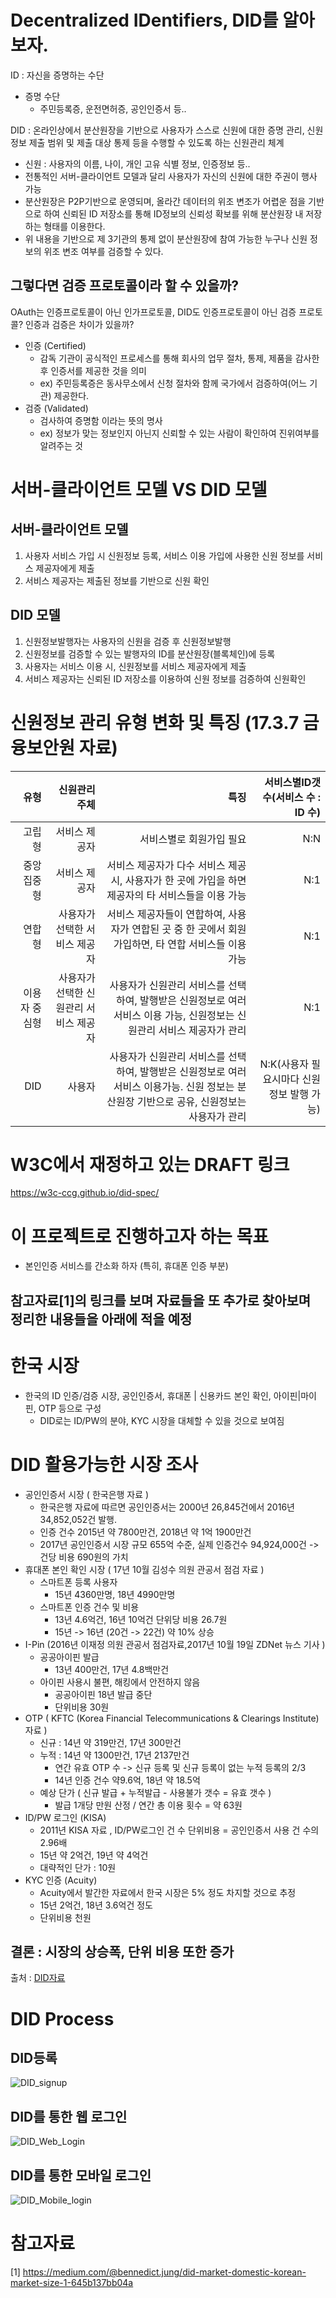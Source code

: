 # Decentralized IDentifiers, DID를 알아보자.
ID : 자신을 증명하는 수단
- 증명 수단
    - 주민등록증, 운전면허증, 공인인증서 등..

DID : 온라인상에서 분산원장을 기반으로 사용자가 스스로 신원에 대한 증명 관리, 신원 정보 제출 범위 및 제출 대상 통제 등을 수행할 수 있도록 하는 신원관리 체계
- 신원 : 사용자의 이름, 나이, 개인 고유 식별 정보, 인증정보 등..
- 전통적인 서버-클라이언트 모델과 달리 사용자가 자신의 신원에 대한 주권이 행사 가능
- 분산원장은 P2P기반으로 운영되며, 올라간 데이터의 위조 변조가 어렵운 점을 기반으로 하여 신뢰된 ID 저장소를 통해 ID정보의 신뢰성 확보를 위해 분산원장 내 저장하는 형태를 이용한다.
- 위 내용을 기반으로 제 3기관의 통제 없이 분산원장에 참여 가능한 누구나 신원 정보의 위조 변조 여부를 검증할 수 있다.

## 그렇다면 검증 프로토콜이라 할 수 있을까?
OAuth는 인증프로토콜이 아닌 인가프로토콜, DID도 인증프로토콜이 아닌 검증 프로토콜? 인증과 검증은 차이가 있을까?
- 인증 (Certified)
    - 감독 기관이 공식적인 프로세스를 통해 회사의 업무 절차, 통제, 제품을 감사한 후 인증서를 제공한 것을 의미
    - ex) 주민등록증은 동사무소에서 신청 절차와 함께 국가에서 검증하여(어느 기관) 제공한다.
- 검증 (Validated)
    - 검사하여 증명함 이라는 뜻의 명사
    - ex) 정보가 맞는 정보인지 아닌지 신뢰할 수 있는 사람이 확인하여 진위여부를 알려주는 것

# 서버-클라이언트 모델 VS DID 모델
## 서버-클라이언트 모델
1. 사용자 서비스 가입 시 신원정보 등록, 서비스 이용 가입에 사용한 신원 정보를 서비스 제공자에게 제출
2. 서비스 제공자는 제출된 정보를 기반으로 신원 확인
## DID 모델
1. 신원정보발행자는 사용자의 신원을 검증 후 신원정보발행
2. 신원정보를 검증할 수 있는 발행자의 ID를 분산원장(블록체인)에 등록
3. 사용자는 서비스 이용 시, 신원정보를 서비스 제공자에게 제출
4. 서비스 제공자는 신뢰된 ID 저장소를 이용하여 신원 정보를 검증하여 신원확인

# 신원정보 관리 유형 변화 및 특징 (17.3.7 금융보안원 자료)
|유형|신원관리 주체|특징|서비스별ID갯수(서비스 수 : ID 수)|
|---:|---:|---:|---:|
|고립형|서비스 제공자|서비스별로 회원가입 필요|N:N|
|중앙 집중형|서비스 제공자|서비스 제공자가 다수 서비스 제공 시, 사용자가 한 곳에 가입을 하면 제공자의 타 서비스들을 이용 가능|N:1|
|연합형|사용자가 선택한 서비스 제공자|서비스 제공자들이 연합하여, 사용자가 연합된 곳 중 한 곳에서 회원가입하면, 타 연합 서비스들 이용 가능|N:1|
|이용자 중심형|사용자가 선택한 신원관리 서비스 제공자|사용자가 신원관리 서비스를 선택하여, 발행받은 신원정보로 여러 서비스 이용 가능, 신원정보는 신원관리 서비스 제공자가 관리|N:1|
|DID|사용자|사용자가 신원관리 서비스를 선택하여, 발행받은 신원정보로 여러 서비스 이용가능. 신원 정보는 분산원장 기반으로 공유, 신원정보는 사용자가 관리|N:K(사용자 필요시마다 신원 정보 발행 가능)|

# W3C에서 재정하고 있는 DRAFT 링크
https://w3c-ccg.github.io/did-spec/

# 이 프로젝트로 진행하고자 하는 목표
- 본인인증 서비스를 간소화 하자 (특히, 휴대폰 인증 부분)
## 참고자료[1]의 링크를 보며 자료들을 또 추가로 찾아보며 정리한 내용들을 아래에 적을 예정

# 한국 시장
- 한국의 ID 인증/검증 시장, 공인인증서, 휴대폰 | 신용카드 본인 확인, 아이핀|마이핀, OTP 등으로 구성
    - DID로는 ID/PW의 분야, KYC 시장을 대체할 수 있을 것으로 보여짐

# DID 활용가능한 시장 조사
- 공인인증서 시장 ( 한국은행 자료 )
    - 한국은행 자료에 따르면 공인인증서는 2000년 26,845건에서 2016년 34,852,052건 발행.
    - 인증 건수 2015년 약 7800만건, 2018년 약 1억 1900만건
    - 2017년 공인인증서 시장 규모 655억 수준, 실제 인증건수 94,924,000건 -> 건당 비용 690원의 가치
- 휴대폰 본인 확인 시장 ( 17년 10월 김성수 의원 관공서 점검 자료 )
    - 스마트폰 등록 사용자
        - 15년 4360만명, 18년 4990만명
    - 스마트폰 인증 건수 및 비용
        - 13년 4.6억건, 16년 10억건 단위당 비용 26.7원
        - 15년 -> 16년 (20건 -> 22건) 약 10% 상승
- I-Pin (2016년 이재정 의원 관공서 점검자료,2017년 10월 19일 ZDNet 뉴스 기사 )
    - 공공아이핀 발급
        - 13년 400만건, 17년 4.8백만건 
    - 아이핀 사용시 불편, 해킹에서 안전하지 않음
        - 공공아이핀 18년 발급 중단
        - 단위비용 30원
- OTP ( KFTC (Korea Financial Telecommunications & Clearings Institute) 자료 )
    - 신규 : 14년 약 319만건, 17년 300만건
    - 누적 : 14년 약 1300만건, 17년 2137만건
        - 연간 유효 OTP 수 -> 신규 등록 및 신규 등록이 없는 누적 등록의 2/3
        - 14년 인증 건수 약9.6억, 18년 약 18.5억
    - 예상 단가 ( 신규 발급 + 누적발급 - 사용불가 갯수 = 유효 갯수 )
        - 발급 1개당 만원 산정 / 연간 총 이용 횟수 = 약 63원
- ID/PW 로그인 (KISA)
    - 2011년 KISA 자료 , ID/PW로그인 건 수 단위비용 = 공인인증서 사용 건 수의 2.96배
    - 15년 약 2억건, 19년 약 4억건
    - 대략적인 단가 : 10원
- KYC 인증 (Acuity)
    - Acuity에서 발간한 자료에서 한국 시장은 5% 정도 차지할 것으로 추정
    - 15년 2억건, 18년 3.6억건 정도
    - 단위비용 천원

## 결론 : 시장의 상승폭, 단위 비용 또한 증가
출처 : [DID자료](https://medium.com/@bennedict.jung/did-market-domestic-korean-market-size-1-645b137bb04a "DID자료")

# DID Process
## DID등록
![DID_signup](./IMAGES/DID_signUp.PNG)
## DID를 통한 웹 로그인
![DID_Web_Login](./IMAGES/DID_login_Web.PNG)
## DID를 통한 모바일 로그인
![DID_Mobile_login](./IMAGES/DID_login_Mobile.PNG)


# 참고자료
[1] https://medium.com/@bennedict.jung/did-market-domestic-korean-market-size-1-645b137bb04a